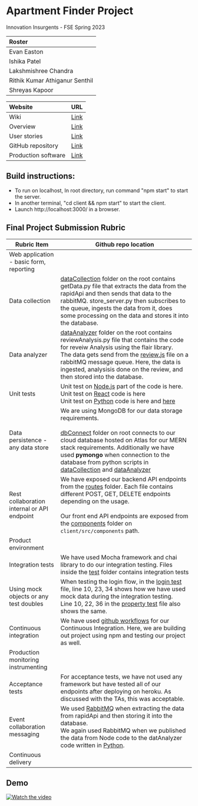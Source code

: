 # Apartment Finder Project

Innovation Insurgents - FSE Spring 2023

|Roster|
|:---|
|Evan Easton|
|Ishika Patel|
|Lakshmishree Chandra|
|Rithik Kumar Athiganur Senthil|
|Shreyas Kapoor|

|Website|URL|
|:---|:---:|
|Wiki|[Link](https://github.com/CSCI-5828-Foundations-Sftware-Engr/5828_s23/wiki/Apartment-Finder) |
|Overview|[Link](https://github.com/CSCI-5828-Foundations-Sftware-Engr/ApartmentFinderUI/blob/main/documentation/overview.md)|
|User stories|[Link](https://fse-project.atlassian.net/jira/software/projects/FA/boards/1)|
|GitHub repository|[Link](https://github.com/CSCI-5828-Foundations-Sftware-Engr/ApartmentFinderUI)|
|Production software|[Link](https://apartmentfinderui.herokuapp.com/)|



## Build instructions:

- To run on localhost, In root directory, run command "npm start" to start the server.
- In another terminal, "cd client && npm start" to start the client.
- Launch http://localhost:3000/ in a browser.

## Final Project Submission Rubric
| Rubric Item                                 | Github repo location                                                                                                                                                                                                                                                                                                                                                                                                                                                                                                                                                                                                     |
|---------------------------------------------|--------------------------------------------------------------------------------------------------------------------------------------------------------------------------------------------------------------------------------------------------------------------------------------------------------------------------------------------------------------------------------------------------------------------------------------------------------------------------------------------------------------------------------------------------------------------------------------------------------------------------|
| Web application - basic form, reporting     |                                                                                                                                                                                                                                                                                                                                                                                                                                                                                                                                                                                                                          |
| Data collection                             | [dataCollection](https://github.com/CSCI-5828-Foundations-Sftware-Engr/ApartmentFinderUI/tree/main/dataCollection) folder on the root contains getData.py file that extracts the data from the rapidApi and then sends that data to the rabbitMQ. store_server.py then subscribes to the queue, ingests the data from it, does some processing on the data and stores it into the database.                                                                                                                                                                                                                              |
| Data analyzer                               | [dataAnalyzer](https://github.com/CSCI-5828-Foundations-Sftware-Engr/ApartmentFinderUI/tree/main/dataAnalyzer) folder on the root contains reviewAnalysis.py file that contains the code for reveiw Analysis using the flair library. <br> The data gets send from the [review.js](https://github.com/CSCI-5828-Foundations-Sftware-Engr/ApartmentFinderUI/blob/main/routes/review.js) file on a rabbitMQ message queue. Here, the data is ingested, analysisis done on the review, and then stored into the database.                                                                                                   |
| Unit tests                                  | Unit test on [Node.js](https://github.com/CSCI-5828-Foundations-Sftware-Engr/ApartmentFinderUI/blob/main/test/sendMesssage.test.js) part of the code is here.  <br> Unit test on [React](https://github.com/CSCI-5828-Foundations-Sftware-Engr/ApartmentFinderUI/tree/main/client/src/test) code is here <br> Unit test on [Python](https://github.com/CSCI-5828-Foundations-Sftware-Engr/ApartmentFinderUI/tree/main/dataCollection) code is here and [here](https://github.com/CSCI-5828-Foundations-Sftware-Engr/ApartmentFinderUI/tree/main/dataAnalyzer)                                                            |
| Data persistence - any data store           | We are using MongoDB for our data storage requirements. <br><br/>[dbConnect](https://github.com/CSCI-5828-Foundations-Sftware-Engr/ApartmentFinderUI/blob/main/dbConnect/dbConnect.js) folder on root connects to our cloud database hosted on Atlas for our MERN stack requirements. Additionally we have used **pymongo** when connection to the database from python scripts in [dataCollection](https://github.com/CSCI-5828-Foundations-Sftware-Engr/ApartmentFinderUI/tree/main/dataCollection) and [dataAnalyzer](https://github.com/CSCI-5828-Foundations-Sftware-Engr/ApartmentFinderUI/tree/main/dataAnalyzer) |
| Rest collaboration internal or API endpoint | We have exposed our backend API endpoints from the [routes](https://github.com/CSCI-5828-Foundations-Sftware-Engr/ApartmentFinderUI/tree/main/routes) folder. Each file contains different POST, GET, DELETE endpoints depending on the usage. <br></br> Our front end API endpoints are exposed from the [components](https://github.com/CSCI-5828-Foundations-Sftware-Engr/ApartmentFinderUI/tree/main/client/src/components) folder on `client/src/components` path.                                                                                                                                                  |
| Product environment                         |                                                                                                                                                                                                                                                                                                                                                                                                                                                                                                                                                                                                                          |
| Integration tests                           | We have used Mocha framework and chai library to do our integration testing. Files inside the [test](https://github.com/CSCI-5828-Foundations-Sftware-Engr/ApartmentFinderUI/tree/main/test) folder contains integration tests                                                                                                                                                                                                                                                                                                                                                                                           |
| Using mock objects or any test doubles      | When testing the login flow, in the [login test](https://github.com/CSCI-5828-Foundations-Sftware-Engr/ApartmentFinderUI/blob/main/test/login.test.js) file, line 10, 23, 34 shows how we have used mock data during the integration testing. <br> Line 10, 22, 36 in the [property test](https://github.com/CSCI-5828-Foundations-Sftware-Engr/ApartmentFinderUI/blob/main/test/property.test.js) file also shows the same.                                                                                                                                                                                             |
| Continuous integration                      | We have used [github workflows](https://github.com/CSCI-5828-Foundations-Sftware-Engr/ApartmentFinderUI/tree/main/.github/workflows) for our Continuous Integration. Here, we are building out project using npm and testing our project as well.                                                                                                                                                                                                                                                                                                                                                                        |
| Production monitoring instrumenting         |                                                                                                                                                                                                                                                                                                                                                                                                                                                                                                                                                                                                                          |
| Acceptance tests                            | For acceptance tests, we have not used any framework but have tested all of our endpoints after deploying on heroku. As discussed with the TAs, this was acceptable.                                                                                                                                                                                                                                                                                                                                                                                                                                                     |
| Event collaboration messaging               | We used [RabbitMQ](https://github.com/CSCI-5828-Foundations-Sftware-Engr/ApartmentFinderUI/blob/main/dataCollection/getData.py) when extracting the data from rapidApi and then storing it into the database. <br> We again used RabbitMQ when we published the data from Node code to the datAnalyzer code written in [Python](https://github.com/CSCI-5828-Foundations-Sftware-Engr/ApartmentFinderUI/blob/main/dataAnalyzer/reviewAnalysis.py).                                                                                                                                                                                                                                                                                       |
| Continuous delivery                         |                                                                                                                                                                                                                                                                                                                                                                                                                                                                                                                                                                                                                          |


## Demo

[![Watch the video](https://i3.ytimg.com/vi/OZKTFxfz30U/maxresdefault.jpg)](https://youtu.be/OZKTFxfz30U)




